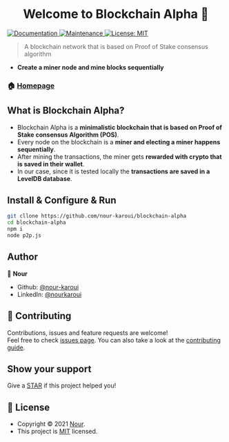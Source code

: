 <h1 align="center">Welcome to Blockchain Alpha 👋</h1>
<p>
  <a href="https://github.com/nour-karoui/blockchain-alpha#readme" target="_blank">
    <img alt="Documentation" src="https://img.shields.io/badge/documentation-yes-brightgreen.svg" />
  </a>
  <a href="https://github.com/nour-karoui/blockchain-alpha/graphs/commit-activity" target="_blank">
    <img alt="Maintenance" src="https://img.shields.io/badge/Maintained%3F-yes-green.svg" />
  </a>
  <a href="https://github.com/nour-karoui/blockchain-alpha/blob/main/LICENSE" target="_blank">
    <img alt="License: MIT" src="https://img.shields.io/github/license/nour-karoui/blockchain-alpha" />
  </a>
</p>

> A blockchain network that is based on Proof of Stake consensus algorithm

* **Create a miner node and mine blocks sequentially**


### 🏠 [Homepage](https://github.com/nour-karoui/blockchain-alpha)

## What is Blockchain Alpha?
- Blockchain Alpha is a **minimalistic blockchain that is based on Proof of Stake consensus Algorithm (POS)**.
- Every node on the blockchain is a **miner and electing a miner happens sequentially**.
- After mining the transactions, the miner gets **rewarded with crypto that is saved in their wallet**.
- In our case, since it is tested locally the **transactions are saved in a LevelDB database**.
## Install & Configure & Run

```sh
git cllone https://github.com/nour-karoui/blockchain-alpha
cd blockchain-alpha
npm i
node p2p.js
```

## Author

👤 **Nour**

* Github: [@nour-karoui](https://github.com/nour-karoui)
* LinkedIn: [@nourkaroui](https://www.linkedin.com/in/nourkaroui/)

## 🤝 Contributing

Contributions, issues and feature requests are welcome!<br />Feel free to check [issues page](https://github.com/nour-karoui/blockchain-alpha/issues). You can also take a look at the [contributing guide](https://github.com/nour-karoui/blockchain-alpha/blob/master/CONTRIBUTING.md).

## Show your support

Give a [STAR](https://github.com/nour-karoui/blockchain-alpha) if this project helped you!

## 📝 License

* Copyright © 2021 [Nour](https://github.com/nour-karoui).
* This project is [MIT](https://github.com/nour-karoui/mongoose-soft-delete/blob/master/LICENSE) licensed.


